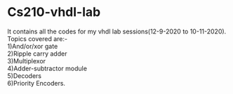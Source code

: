 # Cs210-vhdl-lab
It contains all the codes for my vhdl lab sessions(12-9-2020 to 10-11-2020).  
Topics covered are:-  
1)And/or/xor gate  
2)Ripple carry adder  
3)Multiplexor  
4)Adder-subtractor module  
5)Decoders  
6)Priority Encoders.
